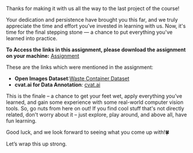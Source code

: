 Thanks for making it with us all the way to the last project of the course!  
  
Your dedication and persistence have brought you this far, and we truly appreciate the time and effort you’ve invested in learning with us. Now, it's time for the final stepping stone — a chance to put everything you've learned into practice. 
    
**To Access the links in this assignment, please download the assignment on your machine:** [Assignment](https://github.com/TeamZeroWaste/LS-Zero-Waste-Vision/blob/main/Week%204/Assignment.pdf)    
  
These are the links which were mentioned in the assignment:
* **Open Images Dataset**:[Waste Container Dataset](https://storage.googleapis.com/openimages/web/visualizer/index.html?type=detection&set=train&c=%2Fm%2F0bjyj5)
* **cvat.ai for Data Annotation**: [cvat.ai](https://www.cvat.ai/)

This is the finale – a chance to get your feet wet, apply everything you’ve learned, and gain some experience with some real-world computer vision tools. So, go nuts from here on out! If you find cool stuff that's not directly related, don't worry about it – just explore, play around, and above all, have fun learning.  
  
Good luck, and we look forward to seeing what you come up with!🍀       
  
Let’s wrap this up strong.  
